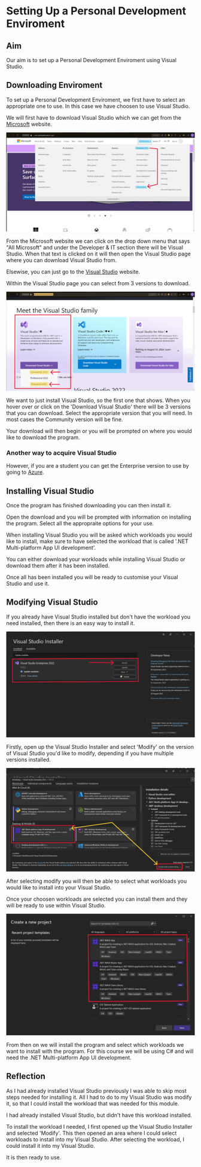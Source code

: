 # Setting Up a Personal Development Enviroment

## Aim

Our aim is to set up a Personal Development Enviroment using Visual Studio.

## Downloading Enviroment

To set up a Personal Development Enviroment, we first have to select an appropriate one to use. In this case we have choosen to use Visual Studio.

We will first have to download Visual Studio which we can get from the [Microsoft](https://www.microsoft.com/en-gb/) website.

![Microsoft Website](https://github.com/Karenz0105/Portfolio/blob/main/images/MicrosoftWebsite.png)

From the Microsoft website we can click on the drop down menu that says "All Microsoft" and under the Developer & IT section there will be Visual Studio.
When that text is clicked on it will then open the Visual Studio page where you can download Visual Studio from.

Elsewise, you can just go to the [Visual Studio](https://visualstudio.microsoft.com) website.

Within the Visual Studio page you can select from 3 versions to download.

![Visual Studio Download](https://github.com/Karenz0105/Portfolio/blob/main/images/VisualStudioMicrosoft.png)

We want to just install Visual Studio, so the first one that shows.
When you hover over or click on the 'Download Visual Studio' there will be 3 versions that you can download.
Select the appropriate version that you will need. In most cases the Community version will be fine.

Your download will then begin or you will be prompted on where you would like to download the program.

### Another way to acquire Visual Studio

However, if you are a student you can get the Enterprise version to use by going to [Azure](https://portal.azure.com/#view/Microsoft_Azure_Education/EducationMenuBlade/~/software).

## Installing Visual Studio

Once the program has finished downloading you can then install it.

Open the download and you will be prompted with information on installing the program. Select all the appropraite options for your use.

When installing Visual Studio you will be asked which workloads you would like to install, make sure to have selected the workload that is called '.NET Multi-platform App UI development'.

You can either download your workloads while installing Visual Studio or download them after it has been installed.

Once all has been installed you will be ready to customise your Visual Studio and use it.

## Modifying Visual Studio

If you already have Visual Studio installed but don't have the workload you need installed, then there is an easy way to install it.

![Modify Visual Studio](https://github.com/Karenz0105/Portfolio/blob/main/images/VisualStudioInstaller.png)

Firstly, open up the Visual Studio Installer and select 'Modify' on the version of Visual Studio you'd like to modify, depending if you have multiple versions installed.

![Install Workloads](https://github.com/Karenz0105/Portfolio/blob/main/images/VisualStudioInstallNet.png)

After selecting modify you will then be able to select what workloads you would like to install into your Visual Studio.

Once your choosen workloads are selected you can install them and they will be ready to use within Visual Studio.

![Workloads Ready to user](https://github.com/Karenz0105/Portfolio/blob/main/images/VisualStudioInProgram.png)




From then on we will install the program and select which workloads we want to install with the program.
For this course we will be using C# and will need the .NET Multi-platform App UI development.




## Reflection

As I had already installed Visual Studio previously I was able to skip most steps needed for installing it.
All I had to do to my Visual Studio was modify it, so that I could install the workload that was needed for this module.



I had already installed Visual Studio, but didn't have this workload installed.

To install the workload I needed, I first opened up the Visual Studio Installer and selected 'Modify'.
This then opened an area where I could select workloads to install into my Visual Studio.
After selecting the workload, I could install it into my Visual Studio.

It is then ready to use.
